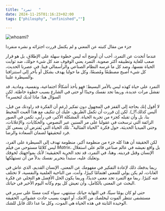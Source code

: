 ```yaml
---
title: "تمرد   "
date: 2024-11-25T01:16:23+02:00
tags: ["philosphy", "unfinished",""]

---
```

![whoami?](https://i.pinimg.com/736x/d5/db/ea/d5dbea0d4d941e2c94f217eae7c37b21.jpg)

جزء من مقال كتبته عن المعني  و لم يكتمل قررت اجتزائه و نشره منفردا 

عندما أتحدث عن التمرد، أحب أن أوضح أنه ليس خطوة سهلة على الإطلاق، بل هو قرار صعب للغاية وتطبيقه أكثر صعوبة. التمرد يعني الوقوف ضد كل شيء حولك، ضد ثوابت الحياة نفسها، وضد كل ما غرسه النظام الصناعي والرأسمالي فينا. في عصرنا الحديث، كل شيء أصبح مصطنعًا ومُصنعًا، وكل ما حولنا يهدف بشكل أو بآخر إلى استنزافنا والسيطرة علينا.

التمرد على حياة كهذه ليس بالأمر البسيط؛ فهو يأخذ أشكالًا اجتماعية، ونفسية، ومادية. قد تفشل مرات عديدة، وربما تجد نفسك وحيدًا أو حتى في الشارع بسبب خطوة خاطئة. لكن السؤال هنا: ماذا لديك لتخسره؟

لا أقول إنك بحاجة إلى القفز في المجهول دون تفكير (رغم أن الفكرة قد راودتك من قبل، أليس كذلك؟ا_). لكن إن قررت أن تكمل الطريق، عليك أن تتكيف مع هذا العبث المحيط بنا، بل وأن تقبله كجزء من تجربة الحياة. المشكلة الأكبر، في رأيي، تكمن في الصور الزائفة التي ترسخت في عقولنا على مر السنين عبر النصوص، والحكايات، والإعلانات، وحتى الميديا الحديثة، حول فكرة "الحياة المثالية". تلك الحياة التي يُفترض أن يسعى كل فرد لتحقيقها لضمان السعادة والرضا.

لكن الحقيقة أن هذا كله جزء من منظومة أكبر، منظومة تهدف إلى السيطرة على الفرد، ليس كلامًا مستوحى من فيلم _Matrix_، بل واقع نعيشه في عالم صناعي قائم على استغلال الإنسان وقتل فرديته. وهنا، في التمرد، قد تجد الحرية الحقيقية؛ لأنك بمواجهتك لخوفك وتغلبك عليه، ستبدأ بتحرير نفسك بدلاً من أن تستهلكها.

ربما يدفعك ذلك لإعادة التفكير في مفهومك عن المعنى. الإنسان القديم، الذي عاش في الغابات، لم يكن يولي للمعنى اهتمامًا كبيرًا، وأنت، من الناحية العلمية والنفسية، لا تختلف عنه كثيرًا. ربما مع التمرد تجد معنى جديدًا، وربما يكون الحل الأفضل هو التخلي عن فكرة البحث عن المعنى بالكامل، وأن تعيش كل يوم وكأنه اليوم الأخير في حياتك.

حتى لو كان يومًا سيئًا، في النهاية حياتك ستنتهي، سواء كنت مسنًا على سرير في مستشفى تنتظر الموت ليخلصك من آلامك، أو انتهت بسبب حادث عشوائي. الحقيقة الوحيدة الثابتة في هذه الحياة هي الموت، وكل ما عدا ذلك قابل للشك.